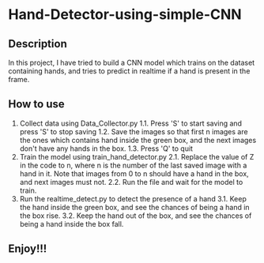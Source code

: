 # Hand-Detector-using-simple-CNN
## Description
In this project, I have tried to build a CNN model which trains on the dataset containing hands, and tries to predict in realtime if a hand is present in the frame.
## How to use
1. Collect data using Data_Collector.py
1.1. Press 'S' to start saving and press 'S' to stop saving
1.2. Save the images so that first n images are the ones which contains hand inside the green box, and the next images don't have any hands in the box.
1.3. Press 'Q' to quit
2. Train the model using train_hand_detector.py
2.1. Replace the value of Z in the code to n, where n is the number of the last saved image with a hand in it. Note that images from 0 to n should have a hand in the box, and next images must not.
2.2. Run the file and wait for the model to train.
3. Run the realtime_detect.py to detect the presence of a hand
3.1. Keep the hand inside the green box, and see the chances of being a hand in the box rise.
3.2. Keep the hand out of the box, and see the chances of being a hand inside the box fall.

## Enjoy!!!
